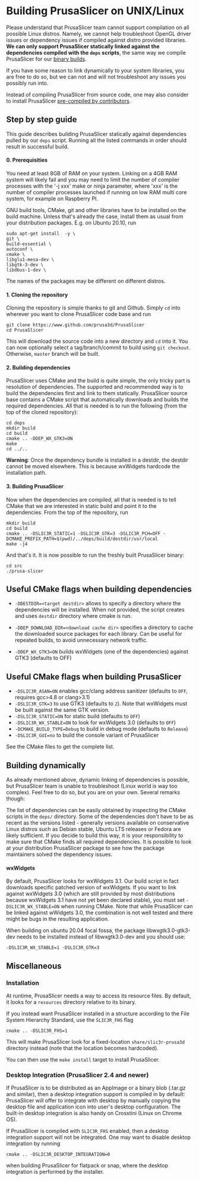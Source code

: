 
# Building PrusaSlicer on UNIX/Linux

Please understand that PrusaSlicer team cannot support compilation on all possible Linux distros. Namely, we cannot help troubleshoot OpenGL driver issues or dependency issues if compiled against distro provided libraries. **We can only support PrusaSlicer statically linked against the dependencies compiled with the `deps` scripts**, the same way we compile PrusaSlicer for our [binary builds](https://github.com/prusa3d/PrusaSlicer/releases).

If you have some reason to link dynamically to your system libraries, you are free to do so, but we can not and will not troubleshoot any issues you possibly run into.

Instead of compiling PrusaSlicer from source code, one may also consider to install PrusaSlicer [pre-compiled by contributors](https://github.com/prusa3d/PrusaSlicer/wiki/PrusaSlicer-on-Linux---binary-distributions).

## Step by step guide

This guide describes building PrusaSlicer statically against dependencies pulled by our `deps` script. Running all the listed commands in order should result in successful build.

#### 0. Prerequisities

You need at least 8GB of RAM on your system. Linking on a 4GB RAM system will likely fail and you may need to limit the number of compiler processes with the '-j xxx' make or ninja parameter, where 'xxx' is the number of compiler processes launched if running on low RAM multi core system, for example on Raspberry PI.

GNU build tools, CMake, git and other libraries have to be installed on the build machine.
Unless that's already the case, install them as usual from your distribution packages.
E.g. on Ubuntu 20.10, run
```shell
sudo apt-get install  -y \
git \
build-essential \
autoconf \
cmake \
libglu1-mesa-dev \
libgtk-3-dev \
libdbus-1-dev \

```
The names of the packages may be different on different distros.

#### 1. Cloning the repository


Cloning the repository is simple thanks to git and Github. Simply `cd` into wherever you want to clone PrusaSlicer code base and run
```
git clone https://www.github.com/prusa3d/PrusaSlicer
cd PrusaSlicer
```
This will download the source code into a new directory and `cd` into it. You can now optionally select a tag/branch/commit to build using `git checkout`. Otherwise, `master` branch will be built.


#### 2. Building dependencies

PrusaSlicer uses CMake and the build is quite simple, the only tricky part is resolution of dependencies. The supported and recommended way is to build the dependencies first and link to them statically. PrusaSlicer source base contains a CMake script that automatically downloads and builds the required dependencies. All that is needed is to run the following (from the top of the cloned repository):

    cd deps
    mkdir build
    cd build
    cmake .. -DDEP_WX_GTK3=ON
    make
    cd ../..


**Warning**: Once the dependency bundle is installed in a destdir, the destdir cannot be moved elsewhere. This is because wxWidgets hardcode the installation path.


#### 3. Building PrusaSlicer

Now when the dependencies are compiled, all that is needed is to tell CMake that we are interested in static build and point it to the dependencies. From the top of the repository, run

    mkdir build
    cd build
    cmake .. -DSLIC3R_STATIC=1 -DSLIC3R_GTK=3 -DSLIC3R_PCH=OFF -DCMAKE_PREFIX_PATH=$(pwd)/../deps/build/destdir/usr/local
    make -j4

And that's it. It is now possible to run the freshly built PrusaSlicer binary:

    cd src
    ./prusa-slicer




## Useful CMake flags when building dependencies

- `-DDESTDIR=<target destdir>` allows to specify a directory where the dependencies will be installed. When not provided, the script creates and uses `destdir` directory where cmake is run.

- `-DDEP_DOWNLOAD_DIR=<download cache dir>` specifies a directory to cache the downloaded source packages for each library. Can be useful for repeated builds, to avoid unnecessary network traffic.

- `-DDEP_WX_GTK3=ON` builds wxWidgets (one of the dependencies) against GTK3 (defaults to OFF)


## Useful CMake flags when building PrusaSlicer
- `-DSLIC3R_ASAN=ON` enables gcc/clang address sanitizer (defaults to `OFF`, requires gcc>4.8 or clang>3.1)
- `-DSLIC3R_GTK=3` to use GTK3 (defaults to `2`). Note that wxWidgets must be built against the same GTK version.
- `-DSLIC3R_STATIC=ON` for static build (defaults to `OFF`)
- `-DSLIC3R_WX_STABLE=ON` to look for wxWidgets 3.0 (defaults to `OFF`)
- `-DCMAKE_BUILD_TYPE=Debug` to build in debug mode (defaults to `Release`)
- `-DSLIC3R_GUI=no` to build the console variant of PrusaSlicer

See the CMake files to get the complete list.



## Building dynamically

As already mentioned above, dynamic linking of dependencies is possible, but PrusaSlicer team is unable to troubleshoot (Linux world is way too complex). Feel free to do so, but you are on your own. Several remarks though:

The list of dependencies can be easily obtained by inspecting the CMake scripts in the `deps/` directory. Some of the dependencies don't have to be as recent as the versions listed - generally versions available on conservative Linux distros such as Debian stable, Ubuntu LTS releases or Fedora are likely sufficient. If you decide to build this way, it is your responsibility to make sure that CMake finds all required dependencies. It is possible to look at your distribution PrusaSlicer package to see how the package maintainers solved the dependency issues.

#### wxWidgets
By default, PrusaSlicer looks for wxWidgets 3.1. Our build script in fact downloads specific patched version of wxWidgets. If you want to link against wxWidgets 3.0 (which are still provided by most distributions because wxWidgets 3.1 have not yet been declared stable), you must set `-DSLIC3R_WX_STABLE=ON` when running CMake. Note that while PrusaSlicer can be linked against wWidgets 3.0, the combination is not well tested and there might be bugs in the resulting application. 

When building on ubuntu 20.04 focal fossa, the package libwxgtk3.0-gtk3-dev needs to be installed instead of libwxgtk3.0-dev and you should use:
```
-DSLIC3R_WX_STABLE=1 -DSLIC3R_GTK=3
``` 

## Miscellaneous

### Installation

At runtime, PrusaSlicer needs a way to access its resource files. By default, it looks for a `resources` directory relative to its binary.

If you instead want PrusaSlicer installed in a structure according to the File System Hierarchy Standard, use the `SLIC3R_FHS` flag

    cmake .. -DSLIC3R_FHS=1

This will make PrusaSlicer look for a fixed-location `share/slic3r-prusa3d` directory instead (note that the location becomes hardcoded).

You can then use the `make install` target to install PrusaSlicer.

### Desktop Integration (PrusaSlicer 2.4 and newer)

If PrusaSlicer is to be distributed as an AppImage or a binary blob (.tar.gz and similar), then a desktop integration support is compiled in by default: PrusaSlicer will offer to integrate with desktop by manually copying the desktop file and application icon into user's desktop configuration. The built-in desktop integration is also handy on Crosstini (Linux on Chrome OS).

If PrusaSlicer is compiled with `SLIC3R_FHS` enabled, then a desktop integration support will not be integrated. One may want to disable desktop integration by running
    
    cmake .. -DSLIC3R_DESKTOP_INTEGRATION=0
    
when building PrusaSlicer for flatpack or snap, where the desktop integration is performed by the installer.
